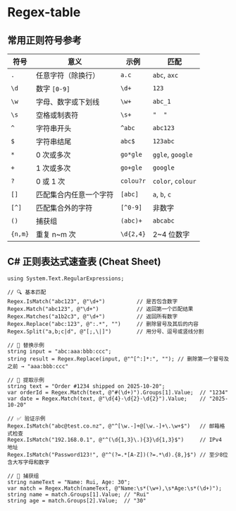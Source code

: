 # Regex-table

## 常用正则符号参考
| 符号      | 意义          | 示例        | 匹配                |
| ------- | ----------- | --------- | ----------------- |
| `.`     | 任意字符（除换行）   | `a.c`     | `abc`, `axc`      |
| `\d`    | 数字 `[0-9]`  | `\d+`     | `123`             |
| `\w`    | 字母、数字或下划线   | `\w+`     | `abc_1`           |
| `\s`    | 空格或制表符      | `\s+`     | `"  "`            |
| `^`     | 字符串开头       | `^abc`    | `abc123`          |
| `$`     | 字符串结尾       | `abc$`    | `123abc`          |
| `*`     | 0 次或多次      | `go*gle`  | `ggle`, `google`  |
| `+`     | 1 次或多次      | `go+gle`  | `google`          |
| `?`     | 0 或 1 次     | `colou?r` | `color`, `colour` |
| `[]`    | 匹配集合内任意一个字符 | `[abc]`   | `a`, `b`, `c`     |
| `[^]`   | 匹配集合外的字符    | `[^0-9]`  | 非数字               |
| `()`    | 捕获组         | `(abc)+`  | `abcabc`          |
| `{n,m}` | 重复 n~m 次    | `\d{2,4}` | 2~4 位数字           |

## C# 正则表达式速查表 (Cheat Sheet)
```
using System.Text.RegularExpressions;

// 🔍 基本匹配
Regex.IsMatch("abc123", @"\d+")          // 是否包含数字
Regex.Match("abc123", @"\d+")            // 返回第一个匹配结果
Regex.Matches("a1b2c3", @"\d+")          // 返回所有数字
Regex.Replace("abc:123", @":.*", "")     // 删除冒号及其后的内容
Regex.Split("a,b;c|d", @"[;,\|]")        // 用分号、逗号或竖线分割

// 🧹 替换示例
string input = "abc:aaa:bbb:ccc";
string result = Regex.Replace(input, @"^[^:]*:", ""); // 删除第一个冒号及之前 → "aaa:bbb:ccc"

// 🧾 提取示例
string text = "Order #1234 shipped on 2025-10-20";
var orderId = Regex.Match(text, @"#(\d+)").Groups[1].Value;  // "1234"
var date = Regex.Match(text, @"\d{4}-\d{2}-\d{2}").Value;    // "2025-10-20"

// ✅ 验证示例
Regex.IsMatch("abc@test.co.nz", @"^[\w.-]+@[\w.-]+\.\w+$")   // 邮箱格式检查
Regex.IsMatch("192.168.0.1", @"^(\d{1,3}\.){3}\d{1,3}$")     // IPv4 地址
Regex.IsMatch("Password123!", @"^(?=.*[A-Z])(?=.*\d).{8,}$") // 至少8位含大写字母和数字

// 🔢 捕获组
string nameText = "Name: Rui, Age: 30";
var match = Regex.Match(nameText, @"Name:\s*(\w+),\s*Age:\s*(\d+)");
string name = match.Groups[1].Value; // "Rui"
string age = match.Groups[2].Value;  // "30"

```
